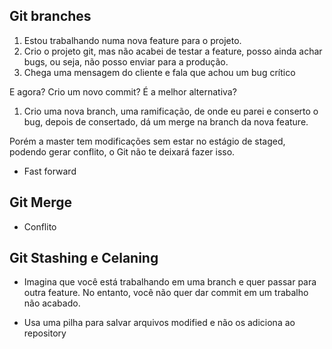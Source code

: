 ## Git branches

1. Estou trabalhando numa nova feature para o projeto.
2. Crio o projeto git, mas não acabei de testar a feature, posso ainda achar bugs, ou seja, não posso enviar para a produção.
3. Chega uma mensagem do cliente e fala que achou um bug crítico

E agora? Crio um novo commit? É a melhor alternativa?

1. Crio uma nova branch, uma ramificação, de onde eu parei e conserto o bug, depois de consertado, dá um merge na branch da nova feature.

Porém a master tem modificações sem estar no estágio de staged, podendo gerar conflito, o Git não te deixará fazer isso.

- Fast forward

## Git Merge

- Conflito

## Git Stashing e Celaning
- Imagina que você está trabalhando em uma branch e quer passar para outra feature. No entanto, você não quer dar commit em um trabalho não acabado.

- Usa uma pilha para salvar arquivos modified e não os adiciona ao repository